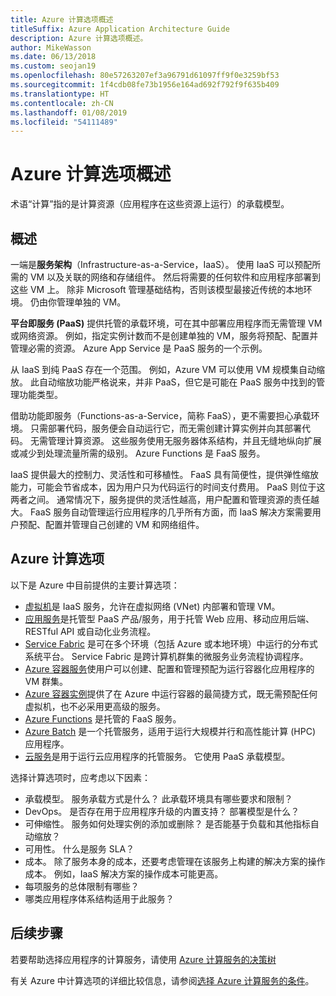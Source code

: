 ```yaml
---
title: Azure 计算选项概述
titleSuffix: Azure Application Architecture Guide
description: Azure 计算选项概述。
author: MikeWasson
ms.date: 06/13/2018
ms.custom: seojan19
ms.openlocfilehash: 80e57263207ef3a96791d61097ff9f0e3259bf53
ms.sourcegitcommit: 1f4cdb08fe73b1956e164ad692f792f9f635b409
ms.translationtype: HT
ms.contentlocale: zh-CN
ms.lasthandoff: 01/08/2019
ms.locfileid: "54111489"
---
```

# <a name="overview-of-azure-compute-options"></a>Azure 计算选项概述

术语“计算”指的是计算资源（应用程序在这些资源上运行）的承载模型。

## <a name="overview"></a>概述

一端是**服务架构**（Infrastructure-as-a-Service，IaaS）。 使用 IaaS 可以预配所需的 VM 以及关联的网络和存储组件。 然后将需要的任何软件和应用程序部署到这些 VM 上。 除非 Microsoft 管理基础结构，否则该模型最接近传统的本地环境。 仍由你管理单独的 VM。

**平台即服务 (PaaS)** 提供托管的承载环境，可在其中部署应用程序而无需管理 VM 或网络资源。 例如，指定实例计数而不是创建单独的 VM，服务将预配、配置并管理必需的资源。 Azure App Service 是 PaaS 服务的一个示例。

从 IaaS 到纯 PaaS 存在一个范围。 例如，Azure VM 可以使用 VM 规模集自动缩放。 此自动缩放功能严格说来，并非 PaaS，但它是可能在 PaaS 服务中找到的管理功能类型。

借助功能即服务（Functions-as-a-Service，简称 FaaS），更不需要担心承载环境。 只需部署代码，服务便会自动运行它，而无需创建计算实例并向其部署代码。 无需管理计算资源。 这些服务使用无服务器体系结构，并且无缝地纵向扩展或减少到处理流量所需的级别。 Azure Functions 是 FaaS 服务。

IaaS 提供最大的控制力、灵活性和可移植性。 FaaS 具有简便性，提供弹性缩放能力，可能会节省成本，因为用户只为代码运行的时间支付费用。 PaaS 则位于这两者之间。 通常情况下，服务提供的灵活性越高，用户配置和管理资源的责任越大。 FaaS 服务自动管理运行应用程序的几乎所有方面，而 IaaS 解决方案需要用户预配、配置并管理自己创建的 VM 和网络组件。

## <a name="azure-compute-options"></a>Azure 计算选项

以下是 Azure 中目前提供的主要计算选项：

- [虚拟机](/azure/virtual-machines/)是 IaaS 服务，允许在虚拟网络 (VNet) 内部署和管理 VM。
- [应用服务](/azure/app-service/app-service-value-prop-what-is)是托管型 PaaS 产品/服务，用于托管 Web 应用、移动应用后端、RESTful API 或自动化业务流程。
- [Service Fabric](/azure/service-fabric/service-fabric-overview) 是可在多个环境（包括 Azure 或本地环境）中运行的分布式系统平台。 Service Fabric 是跨计算机群集的微服务业务流程协调程序。
- [Azure 容器服务](/azure/container-service/container-service-intro)使用户可以创建、配置和管理预配为运行容器化应用程序的 VM 群集。
- [Azure 容器实例](/azure/container-instances/container-instances-overview)提供了在 Azure 中运行容器的最简捷方式，既无需预配任何虚拟机，也不必采用更高级的服务。
- [Azure Functions](/azure/azure-functions/functions-overview) 是托管的 FaaS 服务。
- [Azure Batch](/azure/batch/batch-technical-overview) 是一个托管服务，适用于运行大规模并行和高性能计算 (HPC) 应用程序。
- [云服务](/azure/cloud-services/cloud-services-choose-me)是用于运行云应用程序的托管服务。 它使用 PaaS 承载模型。

选择计算选项时，应考虑以下因素：

- 承载模型。 服务承载方式是什么？ 此承载环境具有哪些要求和限制？
- DevOps。 是否存在用于应用程序升级的内置支持？ 部署模型是什么？
- 可伸缩性。 服务如何处理实例的添加或删除？ 是否能基于负载和其他指标自动缩放？
- 可用性。 什么是服务 SLA？
- 成本。 除了服务本身的成本，还要考虑管理在该服务上构建的解决方案的操作成本。 例如，IaaS 解决方案的操作成本可能更高。
- 每项服务的总体限制有哪些？
- 哪类应用程序体系结构适用于此服务？

## <a name="next-steps"></a>后续步骤

若要帮助选择应用程序的计算服务，请使用 [Azure 计算服务的决策树](./compute-decision-tree.md)

有关 Azure 中计算选项的详细比较信息，请参阅[选择 Azure 计算服务的条件](./compute-comparison.md)。
